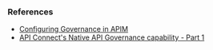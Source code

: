 

### References
- [Configuring Governance in APIM](https://www.ibm.com/docs/en/api-connect/10.0.x?topic=apis-configuring-api-governance-in-api-manager)
- [API Connect's Native API Governance capability - Part 1](https://chrisphillips-cminion.github.io/apiconnect/2023/06/20/APIGov-1.html
)
